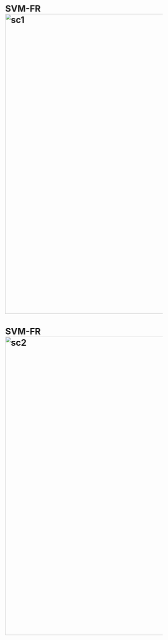 # SVM-FR<img width="959" alt="sc1" src="https://user-images.githubusercontent.com/93735370/141615864-3a82a283-748d-48d9-b37b-e5981491fa1c.PNG">

# SVM-FR<img width="954" alt="sc2" src="https://user-images.githubusercontent.com/93735370/141617044-e319029c-2f8c-4db7-93da-ecd8dc7bfd97.PNG">
